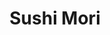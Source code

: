 ---
layout: place
title: "Sushi Mori"
permalink: /washington/kennewick/sushi-mori.html
stateAbbr: WA
stateName: Washington
cityName: Kennewick
seo:
  name: "Sushi Mori"
  type: Restaurant
  links: http://www.sushimoriwa.com/
description: "Looking for sushi in Kennewick, Washington? Check out Sushi Mori for a delightful Japanese dining experience. Enjoy a variety of sushi and other dishes in a ..."
place_id: ChIJm0R7Fh56mFQR77jHv3Uae-Q
photos:
  - name: >-
      places/ChIJm0R7Fh56mFQR77jHv3Uae-Q/photos/AeeoHcIsddx-i6RePFdWiR7wzrn3hA1mFcOmoNLI6fOcT_p4sHj13M_i20GmcySreeqkPKZ2QfhI490BYvDASQyY4k10wS7BbirXKUisq9P4Z0ATL38ZJG4t1OsfVW4WTyJZaDB1cfJcC7-SL75mJWtN6o9RKLwCgdcssNw2ScSjZNC9MeG4PM8HJUBQ98Dp9w76PpU-nGo4FtLUWc0NKxSkbodQghrDjtlK16yxdJmt0_JkoT9Gf7ZjKIj_V7dRu3mM0q0N8AUSpao421HKIUhJlUHvgj_eTSEBTAce0RSAxVpD5yggoTzF4A1Dh80l06IVxxgaenqWUUpamsrSWzhmvmyvBFxmfV8PF_xf8xxjhW3MITihp_BolsvUBT9U78SD6RECN_JELFH0Nset_wfDtPqu_2Ej8jOeorun9mvH8IF_z4Sq
    widthPx: 4800
    heightPx: 2700
    authorAttributions:
      - displayName: Vlad Gritsan
        uri: https://maps.google.com/maps/contrib/111630228818844086724
        photoUri: >-
          https://lh3.googleusercontent.com/a-/ALV-UjWshuwASd95WRS_n8OvaBng8KPEHX6lYe-Nv3iUXvnngCyKLp28=s100-p-k-no-mo
    flagContentUri: >-
      https://www.google.com/local/imagery/report/?cb_client=maps_api_places.places_api&image_key=!1e10!2sCIHM0ogKEICAgIC469uSpwE&hl=en-US
    googleMapsUri: >-
      https://www.google.com/maps/place//data=!3m4!1e2!3m2!1sCIHM0ogKEICAgIC469uSpwE!2e10!4m2!3m1!1s0x54987a1e167b449b:0xe47b1a75bfc7b8ef
  - name: >-
      places/ChIJm0R7Fh56mFQR77jHv3Uae-Q/photos/AeeoHcKGNklIzBhiZvje7LEgtyoXIHFWUlvitJTKmuOReekJucPziaaq21cpEe8u481iXhNFVDZpvFHk4t6TSVtI7m_-BxQQ-Z7shsMY81pmqZH2lcKqC0JNzB5czcTiPsbl6CK50PKvZ1629uEux9MVGHc-8RQ1hHvX436FNx8KN9wgeB5topbwhpBgGcunpqx-r1wKbwTbQoqCfH5mtDKcbqrp5oaNeEarPsGdrM0eelc65X0aCdov-TpVWgXrwvSSw4t6ZdyqapYBkrVvKQpcdazChSYUra1cFOL0y2iKlS1PsuKPdz4e8gAbh010T0KG3n6nJbj7xqf7XQh70MHBPBxB0IhErdkYuMVUwGnMbtvj4n1Ko9_g81x24xv_uv7849MMG0YoZ6JCIREfYCOE3MtGsqpfqlCqIz0ZUw8s6AUMGCwV
    widthPx: 4032
    heightPx: 3024
    authorAttributions:
      - displayName: L Ruiz
        uri: https://maps.google.com/maps/contrib/105469834359589292782
        photoUri: >-
          https://lh3.googleusercontent.com/a/ACg8ocLIi135nU_qV0mqcPVOkUKtAktjBy3Tap1apLbtZRGqSueYGQ=s100-p-k-no-mo
    flagContentUri: >-
      https://www.google.com/local/imagery/report/?cb_client=maps_api_places.places_api&image_key=!1e10!2sCIHM0ogKEICAgICcwoybnQE&hl=en-US
    googleMapsUri: >-
      https://www.google.com/maps/place//data=!3m4!1e2!3m2!1sCIHM0ogKEICAgICcwoybnQE!2e10!4m2!3m1!1s0x54987a1e167b449b:0xe47b1a75bfc7b8ef
  - name: >-
      places/ChIJm0R7Fh56mFQR77jHv3Uae-Q/photos/AeeoHcK3TdopRlWzrGh167yaEYuctohqhVrC_CpkMGkp8rixa0qD-vOSHInpsyKb7EVzlU3vaCCq5IBYe3hmk_nQFB3My76etdbYMo0uIJzjFPreVc95-Z1LZlFBhor44l4gnbZ3DPYqyQ-AWIVP8n7WeUSHbgIgH1ndf5_6m8lDO1WzsNryFwr7YiRCKnUIU260xXIPc52Nydz0yJpgwGyJmGXfs2714xN92Axb74OiAy6D8n6hblQVaeW8T2LJKG-XmT0LP6t8y7BYo2L8gBsamjlct563O4lRzyinLZ_SGD2wK8lnd5So3nk2TJ_2dxNRxlwLUNMjxsqzWAbOY9UPV9pdkReC4BpzRLGyzZtYFf3BquzqnfDWo9QivDh4l6Ee-jLPPeWY8LMebX59v_jLJtEL4UNJCY3Yv1n75oiWcxrv9Q
    widthPx: 3024
    heightPx: 4032
    authorAttributions:
      - displayName: Greg Frichette
        uri: https://maps.google.com/maps/contrib/116020839049294762484
        photoUri: >-
          https://lh3.googleusercontent.com/a-/ALV-UjXpc_03yXH0iuWJXRK_bnsWXs5B7FNaXyvSf7BgOYQ1ZK2fuUjQnA=s100-p-k-no-mo
    flagContentUri: >-
      https://www.google.com/local/imagery/report/?cb_client=maps_api_places.places_api&image_key=!1e10!2sCIHM0ogKEICAgID_tP6CHg&hl=en-US
    googleMapsUri: >-
      https://www.google.com/maps/place//data=!3m4!1e2!3m2!1sCIHM0ogKEICAgID_tP6CHg!2e10!4m2!3m1!1s0x54987a1e167b449b:0xe47b1a75bfc7b8ef
  - name: >-
      places/ChIJm0R7Fh56mFQR77jHv3Uae-Q/photos/AeeoHcJSKjBazvGIz__UZl17aamN507IwQuAdt8aXe_yU3QZHOFSQf-tQtMQcK3928b5P2H912CIRHNwFmItCVTs7Qo-ZdgawqvaE1Av-tuyhLVOKabEPbnypCZzOkyFk5j3J5qHQoW0sVMBGYRQoWU15AjjtGZywc8WDUF5TpqpNp0736KtSHGeJN3dP1-onpkvSFlsi5fTwLlShA2nDqU448X2KM6LkN3xxFv2PnOWg5lbg1W8cs5Lh7pzhBDuMLUGE_Lo5KobpaRU9ni7_ojJ_LD9az4rFcIxJTswJ0O9RZIUs02PF5ZlCygbM8S08SM01_ep2Frp_H3T5DpkRmZFJEAXvfbdjOE88bDgfQA6ndcbATRQYTeMYYHFnjJcihQ_svqJr77Ui72gXvBQVmVBqSDilB0q2jGCRf1ilZS-9fQDIA
    widthPx: 4032
    heightPx: 3024
    authorAttributions:
      - displayName: Mike M
        uri: https://maps.google.com/maps/contrib/103540728782435826809
        photoUri: >-
          https://lh3.googleusercontent.com/a-/ALV-UjUdOR8DzYta93z5VilBotcSu0nQOGVRwWOgi-8z2DaexhkbcYxi=s100-p-k-no-mo
    flagContentUri: >-
      https://www.google.com/local/imagery/report/?cb_client=maps_api_places.places_api&image_key=!1e10!2sCIHM0ogKEICAgICeqLGuJg&hl=en-US
    googleMapsUri: >-
      https://www.google.com/maps/place//data=!3m4!1e2!3m2!1sCIHM0ogKEICAgICeqLGuJg!2e10!4m2!3m1!1s0x54987a1e167b449b:0xe47b1a75bfc7b8ef
  - name: >-
      places/ChIJm0R7Fh56mFQR77jHv3Uae-Q/photos/AeeoHcLUGp0bygscaEE4sr5dWe4bdBrBaVHwHjqVWdoGIihVl5RoZ0psfHQabqjiKgqAAkHd3lxABGJ-HtzFAuHfMFPZFnYf5oDvaBaoz8UDZWi6Rw4JLVBJgUtEaJ_5O2mDztr0hYxZmxu9f6x1m4ewZN9pTs_kxHSrZPAMBQoj6WRqaRPEzzmVxE54AnaDW1ib9MJanmyaSpyCJPap6y-ydtoVn4JhMA-OtE4aQ0vDCuSo2ZTzxuzSB84c3AEzXlW_qlL16v2l8Z9Gs4ZRvL8dWacyBfAZvIXnYa0E3rL8p6rD0q_eWNwCFrvTOBRWH_MmTCdrzflKExFQ72pirskMyOryks52-oRogvGlgOW03ZT-_LSX4doFl7F1182CVg_WM_var-rxY0L57sn1I9ryeu9cwXw5vIZ0w9tXQzrcvzU
    widthPx: 3537
    heightPx: 2610
    authorAttributions:
      - displayName: Bruce C.
        uri: https://maps.google.com/maps/contrib/105192546618511569184
        photoUri: >-
          https://lh3.googleusercontent.com/a-/ALV-UjUTHP8xovjg9V_PGOnR-H6QAHH4v9sHJG8_XF12ZMIqhF0xpYVQpw=s100-p-k-no-mo
    flagContentUri: >-
      https://www.google.com/local/imagery/report/?cb_client=maps_api_places.places_api&image_key=!1e10!2sCIHM0ogKEICAgID6vY3hDg&hl=en-US
    googleMapsUri: >-
      https://www.google.com/maps/place//data=!3m4!1e2!3m2!1sCIHM0ogKEICAgID6vY3hDg!2e10!4m2!3m1!1s0x54987a1e167b449b:0xe47b1a75bfc7b8ef
  - name: >-
      places/ChIJm0R7Fh56mFQR77jHv3Uae-Q/photos/AeeoHcIZBNXMXUNMXKVomHeO1xxbxfPJKU3sXvBCy-rLfK4heMAcYeH61V-Lb1N8Rz6gEMDdnyY0jvpJTM5GtTUaqfhQjVFqiQc7naCovPeCVDviRSaaN7hFHGRY9UyoB7oJ2BRJN9ZhmN5F8z-m2PN3KBOa_86bC7kHb-7J1os4e8bbq1pbzbSATVno861HxXsboThFsT9TVgCjgnyJ7TGmdKkVF-YcnzNLoBXuWdmS57mohP2IWvFD9dq4LX9akHI5tcpgrJA3_khSv-oY_yy_DEo2_6xtK-XmR66Z8s0UjghCrUkO1Aehs31K9BJYA4_LJY4YVy2_g9_BTFXgDU7W6Sglh8eDirrzh2vBpogl-X9z8s7rYCln49WPtJdBYuMxVcBncHzAlH50X4Bhd4mZorolh1K8eZgZD8p4cr5Q_auh1g
    widthPx: 4160
    heightPx: 3120
    authorAttributions:
      - displayName: D E W Adventures
        uri: https://maps.google.com/maps/contrib/108579603690718859973
        photoUri: >-
          https://lh3.googleusercontent.com/a-/ALV-UjU3QAv5nF3SZ751hY5HxL0fIuBjUe--mV7BlQ4IgSO1gg5hQxld5Q=s100-p-k-no-mo
    flagContentUri: >-
      https://www.google.com/local/imagery/report/?cb_client=maps_api_places.places_api&image_key=!1e10!2sCIHM0ogKEICAgID56OXsDQ&hl=en-US
    googleMapsUri: >-
      https://www.google.com/maps/place//data=!3m4!1e2!3m2!1sCIHM0ogKEICAgID56OXsDQ!2e10!4m2!3m1!1s0x54987a1e167b449b:0xe47b1a75bfc7b8ef
  - name: >-
      places/ChIJm0R7Fh56mFQR77jHv3Uae-Q/photos/AeeoHcKY3oN5rNspZxBw4HSC21-Ktc3ZM--1VQpca1FMlmL9obWPn3p5VQDK0Bge4uWEIo5B3VxDnEtjo5lCYlbwomW3XvZ7p5D5P6sODnhFL7aL6_aGfpZyknVMcAb5CX0ruKXgB1vL_U9Yyz8JUcBB46xvHehRQTRddJGP-0UomuXAtdTD3quG8ahdFaLddgT9q4PlPDQD7hfBpSFkKkj0JUpSytUVc-Ssxzb-Z-oUJWdp4YKhX2OhaSbDA20V3QL_-lGPEA6Sript2-p7GMommGOa-giyitn0aFzdLzrEasAZ3MzRCFZ71GTwL-x0PqdHIk8qHoZo-KdHpMSOhBf7K4khYY2ApusVUC3c8ySYgpdfzuNGELhRBIZh0BC03Ijgef7LbrHV6AR_4AIZ8tX14gXjb1Ay6HUsQt2LD_dtcAsDLA
    widthPx: 4032
    heightPx: 3024
    authorAttributions:
      - displayName: Rachel P
        uri: https://maps.google.com/maps/contrib/114903806209103221994
        photoUri: >-
          https://lh3.googleusercontent.com/a/ACg8ocIM4FivCEmdKFaVtkqrMqN9yc4qlS4DoJBy27BG57l6ZoF1vg=s100-p-k-no-mo
    flagContentUri: >-
      https://www.google.com/local/imagery/report/?cb_client=maps_api_places.places_api&image_key=!1e10!2sCIHM0ogKEICAgIC2wsyjDQ&hl=en-US
    googleMapsUri: >-
      https://www.google.com/maps/place//data=!3m4!1e2!3m2!1sCIHM0ogKEICAgIC2wsyjDQ!2e10!4m2!3m1!1s0x54987a1e167b449b:0xe47b1a75bfc7b8ef
  - name: >-
      places/ChIJm0R7Fh56mFQR77jHv3Uae-Q/photos/AeeoHcIq3OCO3fgw6LHDelDA2QStlmeCkC3TXIa6ib9QmEbbVH1plgFZhsPsl4-Ny9ztC2J1sHYce_bgDM5l5Nr5-BUQ_A4LVT9EVAwUT3kYkKtSth0A9_jHFFEutQp9bGsN1sh7biDs2_wDYqpH0WIz99jNep30TdZTDzHPj9QMTrxuFK6KWOd46EPQIgi_CFC0fvaQZO1q6N_vI0L-2D9HgaZE3XdmyO1yruZx8gjTix6wyetbdCox9V-XGB9sSUwdyVmmJ7btdGcChWzUnDmikyw1doyizz_S5VWuLccyzL0CkDDDDe-eFDIocFEgbzRwI6QB7WlCzcf3ZGImF-QEmVnzb_KLsgQrbX9PNDUAiIxVpM9CnJhtEd7oA_bDeSzm2NUqMMxfXvC9ZW-T6vp4uzgXCcRHfZRlTVC8-4dzxweXc-_s
    widthPx: 3024
    heightPx: 3024
    authorAttributions:
      - displayName: Lupe Ruiz
        uri: https://maps.google.com/maps/contrib/106688224030760704802
        photoUri: >-
          https://lh3.googleusercontent.com/a-/ALV-UjVdVvG0KjZMl5BpCJcyVgdp1yHI5PK3QnxHk4Cw0fsROK1gdcOJ=s100-p-k-no-mo
    flagContentUri: >-
      https://www.google.com/local/imagery/report/?cb_client=maps_api_places.places_api&image_key=!1e10!2sCIHM0ogKEICAgIC6_tSxnQE&hl=en-US
    googleMapsUri: >-
      https://www.google.com/maps/place//data=!3m4!1e2!3m2!1sCIHM0ogKEICAgIC6_tSxnQE!2e10!4m2!3m1!1s0x54987a1e167b449b:0xe47b1a75bfc7b8ef
  - name: >-
      places/ChIJm0R7Fh56mFQR77jHv3Uae-Q/photos/AeeoHcJ7NsHg1ob5rTBE3Oqxd90vLpQyO1mwMB8LxrEbSiaoIds9fefMd-slqneXPc_8zXa1Y5XNtytqJgfPtrI_7Eklul9QeULR-JEx5QmeRrhFBX2WhohLSAKypTc7S2CZZaVSiaZzwhnjecsGeMrvNkWQcf0iL0icT4PkhytZt5KiPCiT_RH0qmmp8D2qUrEZiRme58-7NBsFMJQ1tQW0wxmUMPdKEw_3qLI-vFyKhFCm-LE8brn0lJQyR_XaVY8bmMbKMKD49DhXw_QhOf449Qz0rHYhR5raJiqMTip64nip2krsHeV2ITsjzpM86EH2plDeAzZfqLLR0XoV4YTGPQLJU0zIVuoiDsApb_zi3lG4W_YJ-ofZYUYa85Kcqq4NxczoDhbYmOrKDMydy6UNdUJ4S5plqgB2dzBVZ7x_3Iozm1po
    widthPx: 4096
    heightPx: 3072
    authorAttributions:
      - displayName: KS Brooks
        uri: https://maps.google.com/maps/contrib/115965541971717273872
        photoUri: >-
          https://lh3.googleusercontent.com/a-/ALV-UjUTV4IB-O4d7DyMawVxR-U6TXjQ5_JRM00Sg53kcr0EtNiDaAzjjQ=s100-p-k-no-mo
    flagContentUri: >-
      https://www.google.com/local/imagery/report/?cb_client=maps_api_places.places_api&image_key=!1e10!2sCIHM0ogKEICAgICB7YC5iwE&hl=en-US
    googleMapsUri: >-
      https://www.google.com/maps/place//data=!3m4!1e2!3m2!1sCIHM0ogKEICAgICB7YC5iwE!2e10!4m2!3m1!1s0x54987a1e167b449b:0xe47b1a75bfc7b8ef
  - name: >-
      places/ChIJm0R7Fh56mFQR77jHv3Uae-Q/photos/AeeoHcIPSMPByG_EpDyJc5-vHkyKotsRs8WndnQkBi00r4Hbc37vHgw_oFMY80jl74bKxnqCHP_0qETNFi6IKetwPNO5LF1LrYaI74krX4pSb7FlRpSlN1yPRSVpBSSAELucnUqwXQUTtSiLzRiUuycAM0hnJDu_NOnNXiLWy0wPYBkMvqYiOjuLD4DGyZYi0WmYj4M3oYUCDbOxytJ9sK1CIfxq24wdYumPpN-h4GTuAAdu2eP3SVbh_DjHgNJbii3h7sjsHqhK7vvONGwQguvbijKxKX22TOkPWqzwvYxLpPFr39l9iQh6SOpzbVPdoKpsF-Q3Vde8behv5qJ_7i6vp2PZgN7tH0cgqW0-kcN7_xm2a4FQouPu5z_p-zYLICe6MJokQT6gg8fRz9TfAuqf4GPtgz-51amntM6TDR9zn2iF_g_x
    widthPx: 3008
    heightPx: 4000
    authorAttributions:
      - displayName: Aaron Aardal
        uri: https://maps.google.com/maps/contrib/109172528607543385443
        photoUri: >-
          https://lh3.googleusercontent.com/a/ACg8ocJ1RYtRNQUITSstvYdejuCW8_EEMHSL61hyixs-BEZcDSa1rg=s100-p-k-no-mo
    flagContentUri: >-
      https://www.google.com/local/imagery/report/?cb_client=maps_api_places.places_api&image_key=!1e10!2sCIHM0ogKEICAgICl8uuoswE&hl=en-US
    googleMapsUri: >-
      https://www.google.com/maps/place//data=!3m4!1e2!3m2!1sCIHM0ogKEICAgICl8uuoswE!2e10!4m2!3m1!1s0x54987a1e167b449b:0xe47b1a75bfc7b8ef
address: 1350 N Louisiana St Ste G, Kennewick, WA 99336, USA
street: 1350 N Louisiana St Ste G
city: Kennewick
state: WA
zip: '99336'
country: USA
neighborhood: null
latitude: '46.225777'
longitude: '-119.233195'
accessibility_options:
  wheelchairAccessibleParking: true
  wheelchairAccessibleSeating: true
business_status: OPERATIONAL
name: Sushi Mori
google_maps_links:
  directionsUri: >-
    https://www.google.com/maps/dir//''/data=!4m7!4m6!1m1!4e2!1m2!1m1!1s0x54987a1e167b449b:0xe47b1a75bfc7b8ef!3e0
  placeUri: https://maps.google.com/?cid=16463781955814013167
  writeAReviewUri: >-
    https://www.google.com/maps/place//data=!4m3!3m2!1s0x54987a1e167b449b:0xe47b1a75bfc7b8ef!12e1
  reviewsUri: >-
    https://www.google.com/maps/place//data=!4m4!3m3!1s0x54987a1e167b449b:0xe47b1a75bfc7b8ef!9m1!1b1
  photosUri: >-
    https://www.google.com/maps/place//data=!4m3!3m2!1s0x54987a1e167b449b:0xe47b1a75bfc7b8ef!10e5
primary_type: Sushi Restaurant
opening_hours:
  regular: null
  current: null
secondary_opening_hours:
  regular:
    weekdayDescriptions: null
    type: null
  current:
    weekdayDescriptions: null
    type: null
phone: (509) 783-0232
price_level: PRICE_LEVEL_MODERATE
price_range: $10 &ndash; $20
rating: '4.5'
rating_count: 441
website: http://www.sushimoriwa.com/
reviews: null
parking_options: null
payment_options: null
allow_dogs: null
curbside_pickup: null
delivery: null
dine_in: null
good_for_children: null
good_for_groups: null
good_for_sports: null
live_music: null
menu_for_children: null
outdoor_seating: null
reservable: null
restroom: null
serves_beer: null
serves_breakfast: null
serves_brunch: null
serves_cocktails: null
serves_coffee: null
serves_dinner: null
serves_dessert: null
serves_lunch: null
serves_vegetarian_food: null
serves_wine: null
takeout: null
summary: null

---